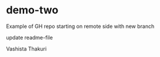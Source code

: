 # demo-two

Example of GH repo starting on remote side with new branch

update readme-file

Vashista Thakuri
